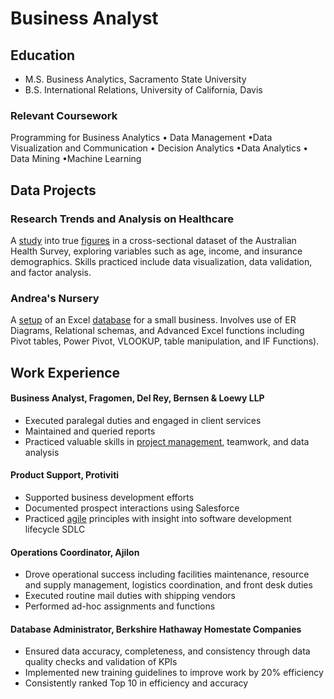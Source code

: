 # Business Analyst 


## Education
- M.S. Business Analytics, Sacramento State University  
- B.S. International Relations, University of California, Davis

### Relevant Coursework
Programming for Business Analytics • Data Management
•Data Visualization and Communication • Decision Analytics
•Data Analytics • Data Mining •Machine Learning

## Data Projects 
### Research Trends and Analysis on Healthcare  
A [study](https://docs.google.com/presentation/d/1dPbxlTxp6g1vLaNpuEEbJcxVbgaGg9kmRwBQroV87qk/edit#slide=id.p1) into true [figures](https://github.com/bpa412/bpa412.github.io/blob/main/DoctorVisits.csv) in a cross-sectional dataset of the Australian Health Survey, exploring variables such as age, income, and insurance demographics. Skills practiced include data visualization, data validation, and factor analysis. 

### Andrea's Nursery 
A [setup](https://docs.google.com/presentation/d/1O3dpIUbSWef_CgkOK5gD5a6_RPR8HWg90qo0ZSxBCxU/edit) of an Excel [database](https://github.com/bpa412/bpa412.github.io/blob/main/AndreasNursery.xlsx) for a small business. Involves use of ER Diagrams, Relational schemas, and Advanced Excel functions including Pivot tables, Power Pivot, VLOOKUP, table manipulation, and IF Functions). 

## Work Experience 
#### Business Analyst, Fragomen, Del Rey, Bernsen & Loewy LLP 
- Executed paralegal duties and engaged in client services
- Maintained and queried reports 
- Practiced valuable skills in [project management](https://github.com/bpa412/bpa412.github.io/blob/main/TPM.pdf), teamwork, and data analysis

#### Product Support, Protiviti  
- Supported business development efforts
- Documented prospect interactions using Salesforce
- Practiced [agile](https://github.com/bpa412/bpa412.github.io/blob/main/Professional%20Scrum%20Master%20I.pdf) principles with insight into software development lifecycle SDLC

#### Operations Coordinator, Ajilon
- Drove operational success including facilities maintenance, resource and supply management, logistics coordination, and front desk duties
- Executed routine mail duties with shipping vendors
- Performed ad-hoc assignments and functions

#### Database Administrator, Berkshire Hathaway Homestate Companies
- Ensured data accuracy, completeness, and consistency through data quality checks and validation of KPIs
- Implemented new training guidelines to improve work by 20% efficiency
- Consistently ranked Top 10 in efficiency and accuracy




